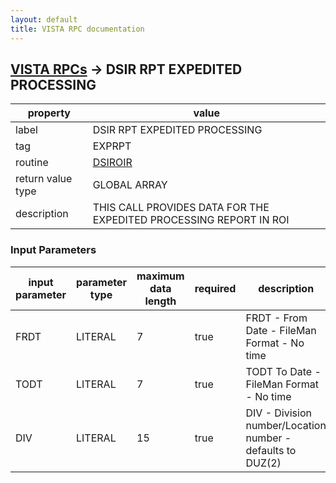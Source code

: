 ```yaml
---
layout: default
title: VISTA RPC documentation
---
```




## [VISTA RPCs](TableOfContent.md) &#8594; DSIR RPT EXPEDITED PROCESSING 

 property | value 
--- | --- 
 label | DSIR RPT EXPEDITED PROCESSING
 tag | EXPRPT
 routine | [DSIROIR](http://code.osehra.org/dox/Routine_DSIROIR_source.html)
 return value type | GLOBAL ARRAY
 description | THIS CALL PROVIDES DATA FOR THE EXPEDITED PROCESSING REPORT IN ROI

### Input Parameters

| input parameter | parameter type | maximum data length | required | description | 
| --- | --- | --- | --- | --- | 
| FRDT | LITERAL | 7 | true | FRDT - From Date - FileMan Format - No time | 
| TODT | LITERAL | 7 | true | TODT To Date - FileMan Format - No time | 
| DIV | LITERAL | 15 | true | DIV - Division number/Location number - defaults to DUZ(2) | 